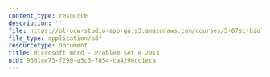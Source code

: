 ```yaml
---
content_type: resource
description: ''
file: https://ol-ocw-studio-app-qa.s3.amazonaws.com/courses/5-07sc-biological-chemistry-i-fall-2013/9601ce73f290a5c37054ca429ecc1eca_MIT5_07SCF13_Pset8.pdf
file_type: application/pdf
resourcetype: Document
title: Microsoft Word - Problem Set 8 2013
uid: 9601ce73-f290-a5c3-7054-ca429ecc1eca
---
```

